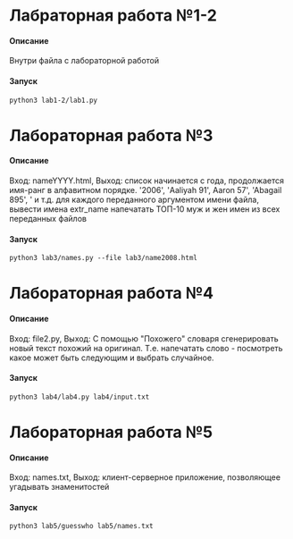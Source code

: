 # Лабраторная работа №1-2
#### Описание
Внутри файла с лабораторной работой

#### Запуск
`python3 lab1-2/lab1.py`

# Лабораторная работа №3
#### Описание

Вход: nameYYYY.html, Выход: список начинается с года, продолжается имя-ранг в алфавитном порядке.
'2006', 'Aaliyah 91', Aaron 57', 'Abagail 895', ' и т.д.
для каждого переданного аргументом имени файла, вывести имена  extr_name
напечатать ТОП-10 муж и жен имен из всех переданных файлов

#### Запуск
`python3 lab3/names.py --file lab3/name2008.html`


# Лабораторная работа №4
#### Описание

Вход: file2.py, Выход: С помощью "Похожего" словаря сгенерировать новый текст похожий на оригинал.
Т.е. напечатать слово - посмотреть какое может быть следующим и выбрать случайное.

#### Запуск
`python3 lab4/lab4.py lab4/input.txt`

# Лабораторная работа №5
#### Описание

Вход: names.txt, Выход: клиент-серверное приложение, позволяющее угадывать знаменитостей

#### Запуск
`python3 lab5/guesswho lab5/names.txt`

